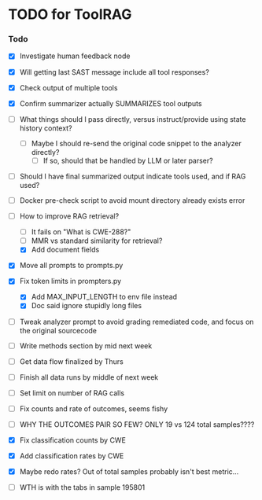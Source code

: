 # TODO for ToolRAG

### Todo

- [X] Investigate human feedback node
- [X] Will getting last SAST message include all tool responses?
- [X] Check output of multiple tools
- [X] Confirm summarizer actually SUMMARIZES tool outputs
- [ ] What things should I pass directly, versus instruct/provide using state history context?
    - [ ] Maybe I should re-send the original code snippet to the analyzer directly?
        - [ ] If so, should that be handled by LLM or later parser?
- [ ] Should I have final summarized output indicate tools used, and if RAG used?
- [ ] Docker pre-check script to avoid mount directory already exists error
- [ ] How to improve RAG retrieval?
    - [ ] It fails on "What is CWE-288?"
    - [ ] MMR vs standard similarity for retrieval?
    - [X] Add document fields
- [X] Move all prompts to prompts.py
- [X] Fix token limits in prompters.py
    - [X] Add MAX_INPUT_LENGTH to env file instead
    - [X] Doc said ignore stupidly long files
- [ ] Tweak analyzer prompt to avoid grading remediated code, and focus on the original sourcecode
- [ ] Write methods section by mid next week
- [ ] Get data flow finalized by Thurs
- [ ] Finish all data runs by middle of next week
- [ ] Set limit on number of RAG calls

- [ ] Fix counts and rate of outcomes, seems fishy
- [ ] WHY THE OUTCOMES PAIR SO FEW? ONLY 19 vs 124 total samples????
- [X] Fix classification counts by CWE
- [X] Add classification rates by CWE
- [X] Maybe redo rates? Out of total samples probably isn't best metric...
- [ ] WTH is with the tabs in sample 195801
